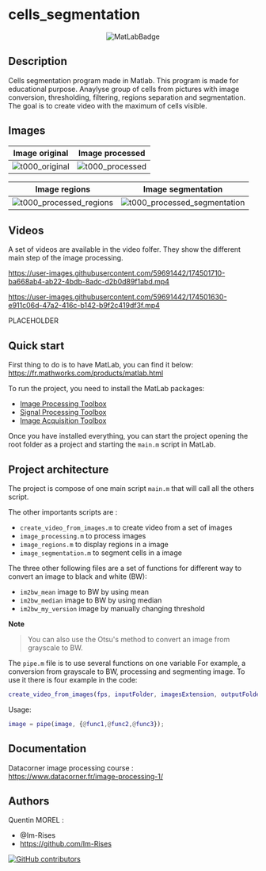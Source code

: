 # cells_segmentation

<p align="center">
    <img src="https://www.mathworks.com/matlabcentral/images/matlab-file-exchange.svg" alt="MatLabBadge">
</p>

## Description

Cells segmentation program made in Matlab.
This program is made for educational purpose. 
Anaylyse group of cells from pictures with image conversion, thresholding, filtering, regions separation and segmentation.
The goal is to create video with the maximum of cells visible.

## Images

|Image original|Image processed|
|---|---|
|![t000_original](https://user-images.githubusercontent.com/59691442/174501288-3a19733f-c6e5-4551-ad4b-8e70f79f1150.png)|![t000_processed](https://user-images.githubusercontent.com/59691442/174501289-557f8937-900d-462d-b834-88c1c298cf16.png)|

|Image regions|Image segmentation|
|---|---|
|![t000_processed_regions](https://user-images.githubusercontent.com/59691442/174501290-4000f03e-b6ff-427a-adef-1757f3df3f4a.png)|![t000_processed_segmentation](https://user-images.githubusercontent.com/59691442/174501292-ee28b06d-47e5-4b9e-a919-2b0bb73119dd.png)|

## Videos

A set of videos are available in the video folfer. They show the different main step of the image processing.

https://user-images.githubusercontent.com/59691442/174501710-ba668ab4-ab22-4bdb-8adc-d2b0d89f1abd.mp4

https://user-images.githubusercontent.com/59691442/174501630-e911c06d-47a2-416c-b142-b9f2c419df3f.mp4

PLACEHOLDER

## Quick start

First thing to do is to have MatLab, you can find it below:  
<https://fr.mathworks.com/products/matlab.html>

To run the project, you need to install the MatLab packages:
- [Image Processing Toolbox](https://fr.mathworks.com/products/image.html)
- [Signal Processing Toolbox](https://fr.mathworks.com/products/signal.html)
- [Image Acquisition Toolbox](https://fr.mathworks.com/products/image-acquisition.html)

Once you have installed everything, you can start the project opening the root folder as a project and starting the `main.m` script in MatLab.

## Project architecture

The project is compose of one main script `main.m` that will call all the others script.

The other importants scripts are :
- `create_video_from_images.m` to create video from a set of images
- `image_processing.m` to process images
- `image_regions.m` to display regions in a image
- `image_segmentation.m` to segment cells in a image

The three other following files are a set of functions for different way to convert an image to black and white (BW):
- `im2bw_mean` image to BW by using mean
- `im2bw_median` image to BW by using median
- `im2bw_my_version` image by manually changing threshold

**Note**
> You can also use the Otsu's method to convert an image from grayscale to BW.

The `pipe.m` file is to use several functions on one variable 
For example, a conversion from grayscale to BW, processing and segmenting image.
To use it there is four example in the code:  

```matlab
create_video_from_images(fps, inputFolder, imagesExtension, outputFolder, 'cells-4-bw-processed-segmented.avi', {im2bwSelectedFunc, @image_processing,@image_segmentation});
```

Usage:

```matlab
image = pipe(image, {@func1,@func2,@func3});
```

## Documentation

Datacorner image processing course :  
<https://www.datacorner.fr/image-processing-1/>

## Authors

Quentin MOREL :

- @Im-Rises
- <https://github.com/Im-Rises>

[![GitHub contributors](https://contrib.rocks/image?repo=Im-Rises/cells_segmentation)](https://github.com/Im-Rises/cells_segmentation/graphs/contributors)
